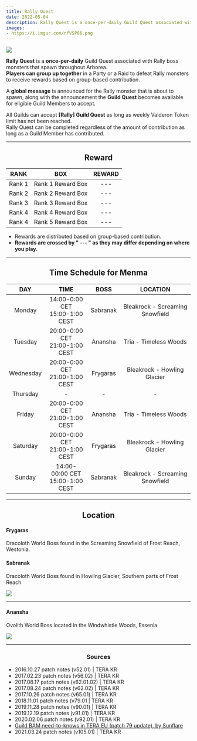 ```yaml
---
title: Rally Quest
date: 2022-05-04
description: Rally Quest is a once-per-daily Guild Quest associated with Rally boss monsters that spawn throughout Arborea. Players can group up together in a Party or a Raid to defeat Rally monsters to receive rewards based on group-based contribution. 
images:
- https://i.imgur.com/nfVSP86.png         
---
```

![](https://i.imgur.com/m9OviEA.png)

**Rally Quest** is a **once-per-daily** Guild Quest associated with Rally boss monsters that spawn throughout Arborea. <br>
**Players can group up together** in a Party or a Raid to defeat Rally monsters to receive rewards based on group-based contribution.<br>

A **global message** is announced for the Rally monster that is about to spawn, along with the announcement the **Guild Quest** becomes available for eligible Guild Members to accept.

All Guilds can accept **[Rally] Guild Quest** as long as weekly Valderon Token limit has not been reached. <br>
Rally Quest can be completed regardless of the amount of contribution as long as a Guild Member has contributed.

<hr/>

<center>

## Reward

</center>

| **RANK** |         **BOX**         |                   **REWARD**                   |
|:--------:|:-----------------------:|:----------------------------------------------:|
| Rank 1   | Rank 1 Reward Box       | --- |
| Rank 2   | Rank 2 Reward Box       | --- |
| Rank 3   | Rank 3 Reward Box       | --- |
| Rank 4   | Rank 4 Reward Box       | --- |
| Rank 4   | Rank 5 Reward Box       | --- |

- Rewards are distributed based on group-based contribution.
- **Rewards are crossed by " --- " as they may differ depending on where you play.**

<hr/>

<center>

## Time Schedule for Menma

</center>


|  **DAY**  |              **TIME**              | **BOSS** |           **LOCATION**          |
|:---------:|:----------------------------------:|:--------:|:-------------------------------:|
|   Monday  | 14:00-0:00 CET<br>15:00-1:00 CEST  | Sabranak | Bleakrock - Screaming Snowfield |
|  Tuesday  | 20:00-0:00 CET<br>21:00-1:00 CEST  | Anansha  | Tria - Timeless Woods           |
| Wednesday | 20:00-0:00 CET<br>21:00-1:00 CEST  | Frygaras | Bleakrock - Howling Glacier     |
|  Thursday |                  -                 |     -    |                -                |
|   Friday  | 20:00-0:00 CET<br>21:00-1:00 CEST  | Anansha  | Tria - Timeless Woods           |
|  Saturday | 20:00-0:00 CET<br>21:00-1:00 CEST  | Frygaras | Bleakrock - Howling Glacier     |
|   Sunday  | 14:00-00:00 CET<br>15:00-1:00 CEST | Sabranak | Bleakrock - Screaming Snowfield |

<hr/>
<center>

## Location

</center>

#### Frygaras
Dracoloth World Boss found in the Screaming Snowfield of Frost Reach, Westonia.

#### Sabranak
Dracoloth World Boss found in Howling Glacier, Southern parts of Frost Reach

![](https://i.imgur.com/LUJG8SM.png)

<hr/>

#### Anansha
Ovolith World Boss located in the Windwhistle Woods, Essenia.

![](https://i.imgur.com/lnoldES.png)

<hr/>

<center><h3>Sources</h3></center>

* 2016.10.27 patch notes (v52.01) | TERA KR
* 2017.02.23 patch notes (v56.02) | TERA KR
* 2017.08.17 patch notes (v62.01.02) | TERA KR
* 2017.08.24 patch notes (v62.02) | TERA KR
* 2017.10.26 patch notes (v65.01) | TERA KR
* 2018.11.01 patch notes (v79.01 | TERA KR
* 2019.11.28 patch notes (v90.01) | TERA KR
* 2019.12.19 patch notes (v91.01) | TERA KR
* 2020.02.06 patch notes (v92.01) | TERA KR
* [Guild BAM need-to-knows in TERA EU (patch 79 update), by Sunflare](https://steamcommunity.com/sharedfiles/filedetails/?id=1498498860)
* 2021.03.24 patch notes (v105.01) | TERA KR



